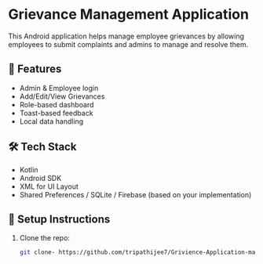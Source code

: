 # Grievance Management Application

This Android application helps manage employee grievances by allowing employees to submit complaints and admins to manage and resolve them.

## 📱 Features
- Admin & Employee login
- Add/Edit/View Grievances
- Role-based dashboard
- Toast-based feedback
- Local data handling

## 🛠️ Tech Stack
- Kotlin
- Android SDK
- XML for UI Layout
- Shared Preferences / SQLite / Firebase (based on your implementation)

## 🔧 Setup Instructions
1. Clone the repo:
   ```bash
   git clone- https://github.com/tripathijee7/Grivience-Application-master
